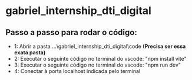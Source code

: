 # gabriel_internship_dti_digital
## Passo a passo para rodar o código:
* 1: Abrir a pasta ...\gabriel_internship_dti_digital\code **(Precisa ser essa exata pasta)**
* 2: Executar o seguinte código no terminal do vscode: "npm install vite"
* 3: Executar o seguinte código no terminal do vscode: "npm run dev"
* 4: Conectar à porta localhost indicada pelo terminal
